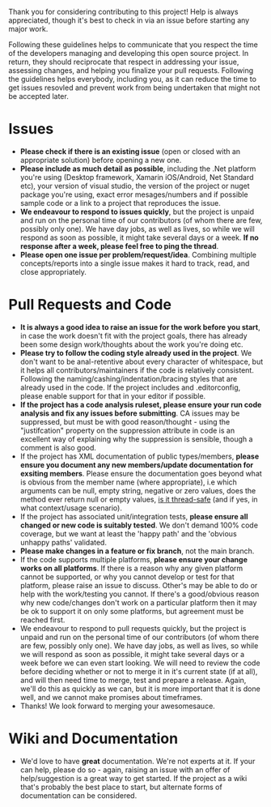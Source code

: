 Thank you for considering contributing to this project! Help is always appreciated, though it's best to check in via an issue before starting any major work.

Following these guidelines helps to communicate that you respect the time of the developers managing and developing this open source project. In return, they should reciprocate that respect in addressing your issue, assessing changes, and helping you finalize your pull requests. Following the guidelines helps everybody, including you, as it can reduce the time to get issues resovled and prevent work from being undertaken that might not be accepted later.


# Issues
* **Please check if there is an existing issue** (open or closed with an appropriate solution) before opening a new one.
* **Please include as much detail as possible**, including the .Net platform you're using (Desktop framework, Xamarin iOS/Android, Net Standard etc),
your version of visual studio, the version of the project or nuget package you're using, exact error mesages/numbers and if possible sample code or 
a link to a project that reproduces the issue.
* **We endeavour to respond to issues quickly**, but the project is unpaid and run on the personal time of our contributors (of whom there are few, possibly only one). 
We have day jobs, as well as lives, so while we will respond as soon as possible, it might take several days or a week. **If no response after a week, please feel free to ping the thread**.
* **Please open one issue per problem/request/idea**. Combining multiple concepts/reports into a single issue makes it hard to track, read, and close appropriately.

# Pull Requests and Code
* **It is always a good idea to raise an issue for the work before you start**, in case the work doesn't fit with the project goals, there has already been some design work/thoughts about the work you're doing etc.
* **Please try to follow the coding style already used in the project**. We don't want to be anal-retentive about every character of whitespace, but it helps all contributors/maintainers if the code is relatively consistent. Following the naming/cashing/indentation/bracing styles that are already used in the code. If the project includes and .editorconfig, please enable support for that in your editor if possible.
* **If the project has a code analysis ruleset, please ensure your run code analysis and fix any issues before submitting**. CA issues may be suppressed, but must be with good reason/thought - using the "justifcation" property on the suppression attribute in code is an excellent way of explaining why the suppression is sensible, though a comment is also good.
* If the project has XML documentation of public types/members, **please ensure you document any new members/update documentation for exsiting members**. Please ensure the documentation goes beyond what is obvious from the member name (where appropriate), i.e which arguments can be null, empty string, negative or zero values, does the method ever return null or empty values, [is it thread-safe](https://blogs.msdn.microsoft.com/ericlippert/2009/10/19/what-is-this-thing-you-call-thread-safe/) (and if yes, in what context/usage scenario).
* If the project has associated unit/integration tests, **please ensure all changed or new code is suitably tested**. We don't demand 100% code coverage, but we want at least the 'happy path' and the 'obvious unhappy paths' validated.
* **Please make changes in a feature or fix branch**, not the main branch.
* If the code supports multiple platforms, **please ensure your change works on all platforms**. If there is a reason why any given platform cannot be supported, or why you cannot develop or test for that platform, please raise an issue to discuss. Other's may be able to do or help with the work/testing you cannot. If there's a good/obvious reason why new code/changes don't work on a particular 
platform then it may be ok to support it on only some platforms, but agreement must be reached first.
* We endeavour to respond to pull requests quickly, but the project is unpaid and run on the personal time of our contributors (of whom there are few, possibly only one). We have day jobs, as well as lives, so while we will respond as soon as possible, it might take several days or a week before we can even start looking. We will need to review the code before deciding whether or not to merge it in it's current state (if at all), and will then need time to merge, test and prepare a release. Again, we'll do this as quickly as we can, but it is more important that it is done well, and we cannot make promises about timeframes. 
* Thanks! We look forward to merging your awesomesauce.

# Wiki and Documentation
* We'd love to have **great** documentation. We're not experts at it. If your can help, please do so - again, raising an issue with an offer of help/suggestion is a great way to get started. If the project as a wiki that's probably the best place to start, but alternate forms of documentation can be considered. 
